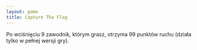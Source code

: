 ```yaml
---
layout: game
title: Capture The Flag
---
```


Po wciśnięciu 9 zawodnik, którym grasz, otrzyma 99 punktów ruchu
(działa tylko w pełnej wersji gry).
